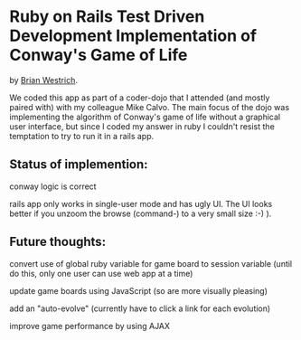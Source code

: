 # Ruby on Rails Test Driven Development Implementation of Conway's Game of Life

by [Brian Westrich](http://mcwest.com/).

We coded this app as part of a coder-dojo that I attended (and mostly paired with) with my colleague Mike Calvo. The main focus of the dojo was implementing the algorithm of Conway's game of life without a graphical user interface, but since I coded my answer in ruby I couldn't resist the temptation to try to run it in a rails app. 

## Status of implemention: 

  conway logic is correct  
  
  rails app only works in single-user mode and has ugly UI.  The UI looks better if you unzoom the browse (command-) to a very small size :-)  ). 
  
## Future thoughts: 
  
  convert use of global ruby variable for game board to session variable (until do this, only one user can 
    use web app at a time) 
    
  update game boards using JavaScript (so are more visually pleasing)
  
  add an "auto-evolve" (currently have to click a link for each evolution)
  
  improve game performance by using AJAX
